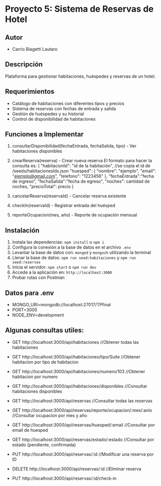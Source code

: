 # Proyecto 5: Sistema de Reservas de Hotel
## Autor
 - Carrio Biagetti Lautaro
## Descripción
Plataforma para gestionar habitaciones, huéspedes y reservas de un hotel.

## Requerimientos
- Catálogo de habitaciones con diferentes tipos y precios
- Sistema de reservas con fechas de entrada y salida
- Gestión de huéspedes y su historial
- Control de disponibilidad de habitaciones

## Funciones a Implementar
1) consultarDisponibilidad(fechaEntrada, fechaSalida, tipo) - Ver habitaciones disponibles
2) crearReserva(reserva) - Crear nueva reserva
    El formato para hacer la consulta es: 
                {   "habitacionId": "id de la habitación", //se copia el id de /seeds/habitacionesIds.json
                    "huesped": {
                        "nombre": "ejemplo",
                        "email": "ejemplo@gmail.com",
                        "telefono": "1223456"
                    },
                    "fechaEntrada":"fecha de ingreso",
                    "fechaSalida":"fecha de egreso",
                    "noches": cantidad de noches,
                    "precioTotal": precio
                }

3) cancelarReserva(reservaId) - Cancelar reserva existente
4) checkIn(reservaId) - Registrar entrada del huésped
5) reporteOcupacion(mes, año) - Reporte de ocupación mensual

## Instalación

1. Instala las dependencias: `npm install` o `npm i`
2. Configura la conexión a la base de datos en el archivo `.env`
3. Levantar la base de datos con: `mongod` y `mongosh` utilizando la terminal
4. Llenar la base de datos: `npm run seed:habitaciones` y `npm run seed:reservas`
5. Inicia el servidor: `npm start` o `npm run dev`
6. Accede a la aplicación en: `http://localhost:3000`
7. Probar rutas con Postman 

## Datos para .env
- MONGO_URI=mongodb://localhost:27017/TPfinal
- PORT=3000
- NODE_ENV=development

## Algunas consultas utiles:
- GET http://localhost:3000/api/habitaciones //Obtener todas las habitaciones
- GET http://localhost:3000/api/habitaciones/tipo/Suite //Obtener habitacion por tipo de habitacion
- GET http://localhost:3000/api/habitaciones/numero/103 //Obtener habitacion por numero
- GET http://localhost:3000/api/habitaciones/disponibles //Consultar habitaciones disponibles

- GET http://localhost:3000/api/reservas //Consultar todas las reservas
- GET http://localhost:3000/api/reservas/reporte/ocupacion/:mes/:anio //Consultar ocupacion por mes y año
- GET http://localhost:3000/api/reservas/huesped/:email //Consultar por email de huesped
- GET http://localhost:3000/api/reservas/estado/:estado //Consultar por estado (pendiente, confirmada)
- PUT http://localhost:3000/api/reservas/:id //Modificar una reserva por ID
- DELETE http://localhost:3000/api/reservas/:id //Eliminar reserva
- PUT http://localhost:3000/api/reservas/:id/check-in

